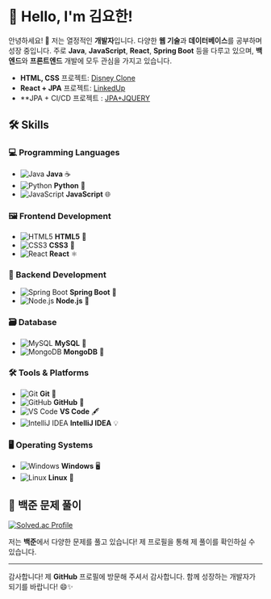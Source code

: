# 👋 Hello, I'm 김요한!

안녕하세요! 👋 저는 열정적인 **개발자**입니다. 다양한 **웹 기술**과 **데이터베이스**를 공부하며 성장 중입니다. 주로 **Java**, **JavaScript**, **React**, **Spring Boot** 등을 다루고 있으며, **백엔드**와 **프론트엔드** 개발에 모두 관심을 가지고 있습니다.

- **HTML, CSS** 프로젝트: [Disney Clone](https://networksorcerer.github.io/KDT_CLONE_DISNEY/)
- **React + JPA** 프로젝트: [LinkedUp](http://linkedup.store)
- **JPA + CI/CD 프로젝트 : [JPA+JQUERY](http://jpa-jquery-mustache-jwt.store)

## 🛠️ Skills

### 💻 Programming Languages
- ![Java](https://img.shields.io/badge/-Java-007396?style=flat&logo=Java&logoColor=white) **Java** ☕
- ![Python](https://img.shields.io/badge/-Python-3776AB?style=flat&logo=Python&logoColor=white) **Python** 🐍
- ![JavaScript](https://img.shields.io/badge/-JavaScript-F7DF1E?style=flat&logo=JavaScript&logoColor=black) **JavaScript** 🌐

### 🖼️ Frontend Development
- ![HTML5](https://img.shields.io/badge/-HTML5-E34F26?style=flat&logo=HTML5&logoColor=white) **HTML5** 📄
- ![CSS3](https://img.shields.io/badge/-CSS3-1572B6?style=flat&logo=CSS3&logoColor=white) **CSS3** 🎨
- ![React](https://img.shields.io/badge/-React-61DAFB?style=flat&logo=React&logoColor=black) **React** ⚛️

### 🔧 Backend Development
- ![Spring Boot](https://img.shields.io/badge/-Spring%20Boot-6DB33F?style=flat&logo=Spring&logoColor=white) **Spring Boot** 🌿
- ![Node.js](https://img.shields.io/badge/-Node.js-339933?style=flat&logo=Node.js&logoColor=white) **Node.js** 🍃

### 🗃️ Database
- ![MySQL](https://img.shields.io/badge/-MySQL-4479A1?style=flat&logo=MySQL&logoColor=white) **MySQL** 🐬
- ![MongoDB](https://img.shields.io/badge/-MongoDB-47A248?style=flat&logo=MongoDB&logoColor=white) **MongoDB** 🍃

### 🛠️ Tools & Platforms
- ![Git](https://img.shields.io/badge/-Git-F05032?style=flat&logo=Git&logoColor=white) **Git** 🌱
- ![GitHub](https://img.shields.io/badge/-GitHub-181717?style=flat&logo=GitHub&logoColor=white) **GitHub** 🐙
- ![VS Code](https://img.shields.io/badge/-VS%20Code-007ACC?style=flat&logo=Visual-Studio-Code&logoColor=white) **VS Code** 🖋️
- ![IntelliJ IDEA](https://img.shields.io/badge/-IntelliJ%20IDEA-000000?style=flat&logo=IntelliJ-IDEA&logoColor=white) **IntelliJ IDEA** 💡

### 🖥️ Operating Systems
- ![Windows](https://img.shields.io/badge/-Windows-0078D6?style=flat&logo=Windows&logoColor=white) **Windows** 🖥️
- ![Linux](https://img.shields.io/badge/-Linux-FCC624?style=flat&logo=Linux&logoColor=black) **Linux** 🐧

## 🏅 백준 문제 풀이

[![Solved.ac Profile](http://mazassumnida.wtf/api/generate_badge?boj=agapefaith)](https://solved.ac/agapefaith)

저는 **백준**에서 다양한 문제를 풀고 있습니다! 제 프로필을 통해 제 풀이를 확인하실 수 있습니다.

---

감사합니다! 제 **GitHub** 프로필에 방문해 주셔서 감사합니다. 함께 성장하는 개발자가 되기를 바랍니다! 😄✨

